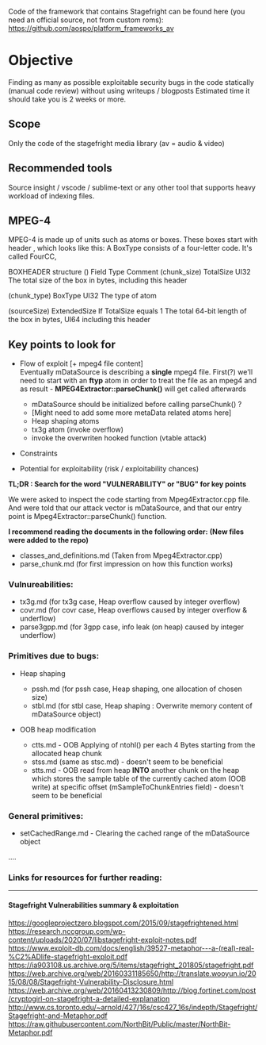 Code of the framework that contains Stagefright can be found here (you need an official source, not from custom roms):
https://github.com/aospo/platform_frameworks_av

# Objective
Finding as many as possible exploitable security bugs in the code statically (manual code review) without using writeups / blogposts
Estimated time it should take you is 2 weeks or more.
## Scope
Only the code of the stagefright media library (av = audio & video)
## Recommended tools
Source insight / vscode / sublime-text or any other tool that supports heavy workload of indexing files.

## MPEG-4
MPEG-4 is made up of units such as atoms or boxes. These boxes start with header , which looks like this: A BoxType consists of a four-letter code. It's called FourCC,

BOXHEADER structure ()
Field           Type                    Comment
(chunk_size)
TotalSize       UI32                    The total size of the box in bytes, including this header

(chunk_type)
BoxType         UI32                    The type of atom

(sourceSize)
ExtendedSize    If TotalSize equals 1   The total 64-bit length of the box in bytes,
                UI64                    including this header

## Key points to look for

- Flow of exploit [+ mpeg4 file content]  
  Eventually mDataSource is describing a **single** mpeg4 file.
  First(?) we'll need to start with an **ftyp** atom in order to treat the file as an mpeg4 and as result - **MPEG4Extractor::parseChunk()** will get called afterwards
  - mDataSource should be initialized before calling parseChunk() ?
  - [Might need to add some more metaData related atoms here]
  - Heap shaping atoms
  - tx3g atom (invoke overflow)
  - invoke the overwriten hooked function (vtable attack)
  
- Constraints 
- Potential for exploitability (risk / exploitability chances)


**TL;DR : Search for the word "VULNERABILITY" or "BUG" for key points**

We were asked to inspect the code starting from  Mpeg4Extractor.cpp file.
And were told that our attack vector is mDataSource,
and that our entry point is Mpeg4Extractor::parseChunk() function.

**I recommend reading the documents in the following order:**
**(New files were added to the repo)**

- classes_and_definitions.md (Taken from Mpeg4Extractor.cpp)
- parse_chunk.md (for first impression on how this function works)

### Vulnureabilities:
- tx3g.md (for tx3g case, Heap overflow caused by integer overflow)
- covr.md (for covr case, Heap overflows caused by integer overflow & underflow)
- parse3gpp.md (for 3gpp case, info leak (on heap) caused by integer underflow)
  
### Primitives due to bugs:
- Heap shaping 
  - pssh.md (for pssh case, Heap shaping, one allocation of chosen size)
  - stbl.md (for stbl case, Heap shaping : Overwrite memory content of mDataSource object)

- OOB heap modification
  - ctts.md - OOB Applying of ntohl() per each 4 Bytes starting from the allocated heap chunk 
  - stss.md (same as stsc.md) - doesn't seem to be beneficial
  - stts.md - OOB read from heap **INTO** another chunk on the heap which stores the sample table of the currently cached atom (OOB write) at specific offset (mSampleToChunkEntries field) - doesn't seem to be beneficial

### General primitives:
- setCachedRange.md - Clearing the cached range of the mDataSource object

....


### Links for resources for further reading:
-------------------
#### Stagefright Vulnerabilities summary & exploitation

https://googleprojectzero.blogspot.com/2015/09/stagefrightened.html    
https://research.nccgroup.com/wp-content/uploads/2020/07/libstagefright-exploit-notes.pdf   
https://www.exploit-db.com/docs/english/39527-metaphor---a-(real)-real-%C2%ADlife-stagefright-exploit.pdf  
https://ia903108.us.archive.org/5/items/stagefright_201805/stagefright.pdf  
https://web.archive.org/web/20160331185650/http://translate.wooyun.io/2015/08/08/Stagefright-Vulnerability-Disclosure.html  
https://web.archive.org/web/20160413230809/http://blog.fortinet.com/post/cryptogirl-on-stagefright-a-detailed-explanation  
http://www.cs.toronto.edu/~arnold/427/16s/csc427_16s/indepth/Stagefright/Stagefright-and-Metaphor.pdf  
https://raw.githubusercontent.com/NorthBit/Public/master/NorthBit-Metaphor.pdf  

